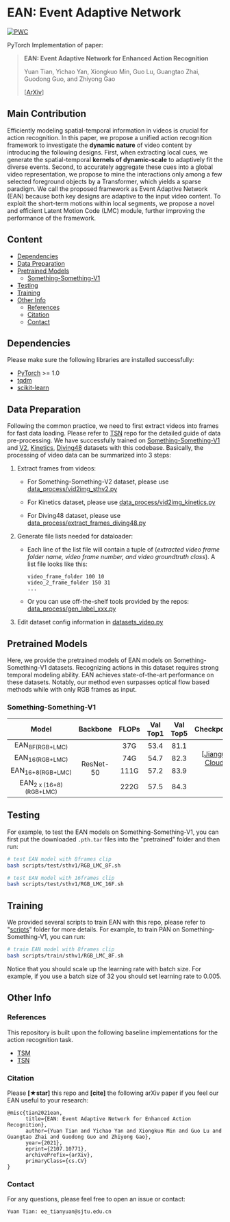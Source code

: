 # EAN: Event Adaptive Network

[![PWC](https://img.shields.io/endpoint.svg?url=https://paperswithcode.com/badge/ean-event-adaptive-network-for-enhanced/action-recognition-in-videos-on-something-1)](https://paperswithcode.com/sota/action-recognition-in-videos-on-something-1?p=ean-event-adaptive-network-for-enhanced)
<!-- [![PWC](https://img.shields.io/endpoint.svg?url=https://paperswithcode.com/badge/pan-towards-fast-action-recognition-via/action-recognition-in-videos-on-something)](https://paperswithcode.com/sota/action-recognition-in-videos-on-something?p=pan-towards-fast-action-recognition-via)
[![PWC](https://img.shields.io/endpoint.svg?url=https://paperswithcode.com/badge/pan-towards-fast-action-recognition-via/action-recognition-in-videos-on-jester)](https://paperswithcode.com/sota/action-recognition-in-videos-on-jester?p=pan-towards-fast-action-recognition-via) -->

PyTorch Implementation of paper:

> **EAN: Event Adaptive Network for Enhanced Action Recognition**
>
> Yuan Tian, Yichao Yan, Xiongkuo Min, Guo Lu, Guangtao Zhai, Guodong Guo, and Zhiyong Gao
>
> [[ArXiv](https://arxiv.org/abs/2107.10771)]

## Main Contribution

Efficiently modeling spatial-temporal information in videos is crucial for action recognition.
In this paper, we propose a unified action recognition framework to investigate the **dynamic nature** of video content by introducing the following designs. First,
when extracting local cues, we generate the spatial-temporal
**kernels of dynamic-scale** to adaptively fit the diverse events.
Second, to accurately aggregate these cues into a global video
representation, we propose to mine the interactions only among
a few selected foreground objects by a Transformer, which yields
a sparse paradigm. We call the proposed framework as Event
Adaptive Network (EAN) because both key designs are adaptive
to the input video content. To exploit the short-term motions
within local segments, we propose a novel and efficient Latent
Motion Code (LMC) module, further improving the performance
of the framework.


## Content

- [Dependencies](#dependencies)
- [Data Preparation](#data-preparation)
- [Pretrained Models](#pretrained-models)
  + [Something-Something-V1](#something-something-v1)
- [Testing](#testing)
- [Training](#training)
- [Other Info](#other-info)
  - [References](#references)
  - [Citation](#citation)
  - [Contact](#contact)

## Dependencies

Please make sure the following libraries are installed successfully:

- [PyTorch](https://pytorch.org/) >= 1.0
- [tqdm](https://github.com/tqdm/tqdm.git)
- [scikit-learn](https://scikit-learn.org/stable/)

## Data Preparation

Following the common practice, we need to first extract videos into frames for fast data loading. Please refer to [TSN](https://github.com/yjxiong/temporal-segment-networks) repo for the detailed guide of data pre-processing. We have successfully trained on [Something-Something-V1](https://20bn.com/datasets/something-something/v1) and [V2](https://20bn.com/datasets/something-something/v2), [Kinetics](https://deepmind.com/research/open-source/open-source-datasets/kinetics/), [Diving48](http://www.svcl.ucsd.edu/projects/resound/dataset.html) datasets with this codebase. Basically, the processing of video data can be summarized into 3 steps:

1. Extract frames from videos:

   * For Something-Something-V2 dataset, please use [data_process/vid2img_sthv2.py](data_process/vid2img_sthv2.py) 

   * For Kinetics dataset, please use [data_process/vid2img_kinetics.py](data_process/vid2img_kinetics.py) 

   * For Diving48 dataset, please use [data_process/extract_frames_diving48.py](data_process/extract_frames_diving48.py) 

2. Generate file lists needed for dataloader:

   * Each line of the list file will contain a tuple of (*extracted video frame folder name, video frame number, and video groundtruth class*). A list file looks like this:

     ```
     video_frame_folder 100 10
     video_2_frame_folder 150 31
     ...
     ```

   * Or you can use off-the-shelf tools provided by the repos: [data_process/gen_label_xxx.py](data_process/gen_label_xxx.py) 


3. Edit dataset config information in [datasets_video.py](datasets_video.py)


## Pretrained Models

Here, we provide the pretrained models of EAN models on Something-Something-V1 datasets. Recognizing actions in this dataset requires strong temporal modeling ability. EAN achieves state-of-the-art performance on these datasets. Notably, our method even surpasses optical flow based methods while with only RGB frames as input.

### Something-Something-V1

<div align="center">
<table>
<thead>
<tr>
<th align="center">Model</th>
<th align="center">Backbone</th>
<th align="center">FLOPs</th>
<th align="center">Val Top1</th>
<th align="center">Val Top5</th>
<th align="center">Checkpoints</th>
</tr>
</thead>
<tbody>
<tr>
<td align="center">EAN<sub>8F(RGB+LMC)</sub></td>
<td align="center" rowspan="4">ResNet-50</td>
<td align="center">37G</td>
<td align="center">53.4</td>
<td align="center">81.1</td>
<td align="center" rowspan="3">
[<a href="https://www.jianguoyun.com/p/DQ75LqkQ_vLOBhjx4IEE ">Jianguo Cloud</a>] 
<!-- or [<a href="https://share.weiyun.com/F2PJnUiE" rel="nofollow">Weiyun</a>]
To be release -->
</td>
</tr>
<tr>
<td align="center">EAN<sub>16(RGB+LMC)</sub></td>
<td align="center">74G</td>
<td align="center">54.7</td>
<td align="center">82.3</td>
</tr>
<tr>
<td align="center">EAN<sub>16+8(RGB+LMC)</sub></td>
<td align="center">111G</td>
<td align="center">57.2</td>
<td align="center">83.9</td>
</tr>
<tr>
<td align="center">EAN<sub>2 x (16+8)(RGB+LMC)</sub></td>
<td align="center">222G</td>
<td align="center">57.5</td>
<td align="center">84.3</td>
</tr>
<!-- <tr>
<td align="center">PAN<sub>En</sub></td>
<td align="center">(46.6G+88.4G) * 2</td>
<td align="center">53.4</td>
<td align="center">81.1</td>
</tr> -->
</tbody>
</table>
</div>

## Testing 

For example, to test the EAN models on Something-Something-V1, you can first put the downloaded `.pth.tar` files into the "pretrained" folder and then run:

```bash
# test EAN model with 8frames clip
bash scripts/test/sthv1/RGB_LMC_8F.sh

# test EAN model with 16frames clip
bash scripts/test/sthv1/RGB_LMC_16F.sh

```

## Training 

We provided several scripts to train EAN with this repo, please refer to "[scripts](scripts/)" folder for more details. For example, to train PAN on Something-Something-V1, you can run:

```bash
# train EAN model with 8frames clip
bash scripts/train/sthv1/RGB_LMC_8F.sh

```

Notice that you should scale up the learning rate with batch size. For example, if you use a batch size of 32 you should set learning rate to 0.005.

## Other Info

### References

This repository is built upon the following baseline implementations for the action recognition task.

- [TSM](https://github.com/mit-han-lab/temporal-shift-module)
- [TSN](https://github.com/yjxiong/tsn-pytorch)

### Citation

Please **[★star]** this repo and **[cite]** the following arXiv paper if you feel our EAN useful to your research:

```
@misc{tian2021ean,
      title={EAN: Event Adaptive Network for Enhanced Action Recognition}, 
      author={Yuan Tian and Yichao Yan and Xiongkuo Min and Guo Lu and Guangtao Zhai and Guodong Guo and Zhiyong Gao},
      year={2021},
      eprint={2107.10771},
      archivePrefix={arXiv},
      primaryClass={cs.CV}
}
```


### Contact

For any questions, please feel free to open an issue or contact:

```
Yuan Tian: ee_tianyuan@sjtu.edu.cn
```